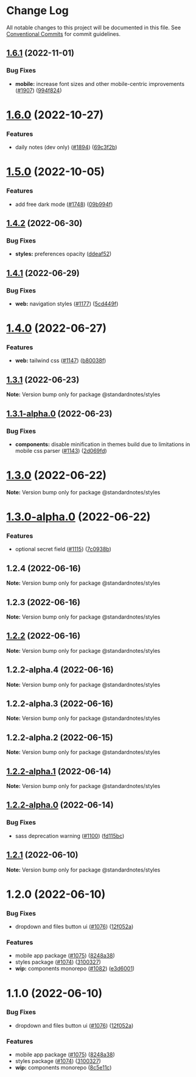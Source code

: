 # Change Log

All notable changes to this project will be documented in this file.
See [Conventional Commits](https://conventionalcommits.org) for commit guidelines.

## [1.6.1](https://github.com/standardnotes/app/compare/@standardnotes/styles@1.6.0...@standardnotes/styles@1.6.1) (2022-11-01)

### Bug Fixes

* **mobile:** increase font sizes and other mobile-centric improvements ([#1907](https://github.com/standardnotes/app/issues/1907)) ([994f824](https://github.com/standardnotes/app/commit/994f824757e1143a4547c975b154fd84e3ebeedf))

# [1.6.0](https://github.com/standardnotes/app/compare/@standardnotes/styles@1.5.0...@standardnotes/styles@1.6.0) (2022-10-27)

### Features

* daily notes (dev only) ([#1894](https://github.com/standardnotes/app/issues/1894)) ([69c3f2b](https://github.com/standardnotes/app/commit/69c3f2be837152a1f937559327021c2128234c69))

# [1.5.0](https://github.com/standardnotes/app/compare/@standardnotes/styles@1.4.2...@standardnotes/styles@1.5.0) (2022-10-05)

### Features

* add free dark mode ([#1748](https://github.com/standardnotes/app/issues/1748)) ([09b994f](https://github.com/standardnotes/app/commit/09b994f8f938ae0536f42742f7a221df536c4c4a))

## [1.4.2](https://github.com/standardnotes/app/compare/@standardnotes/styles@1.4.1...@standardnotes/styles@1.4.2) (2022-06-30)

### Bug Fixes

* **styles:** preferences opacity ([ddeaf52](https://github.com/standardnotes/app/commit/ddeaf523a8ece97b7ad9372c4d84e07775221a65))

## [1.4.1](https://github.com/standardnotes/app/compare/@standardnotes/styles@1.4.0...@standardnotes/styles@1.4.1) (2022-06-29)

### Bug Fixes

* **web:** navigation styles ([#1177](https://github.com/standardnotes/app/issues/1177)) ([5cd449f](https://github.com/standardnotes/app/commit/5cd449fe800b8950fab2599968933b120222d5fc))

# [1.4.0](https://github.com/standardnotes/app/compare/@standardnotes/styles@1.3.1...@standardnotes/styles@1.4.0) (2022-06-27)

### Features

* **web:** tailwind css ([#1147](https://github.com/standardnotes/app/issues/1147)) ([b80038f](https://github.com/standardnotes/app/commit/b80038f607d7411912fa99366abf559a44874ef3))

## [1.3.1](https://github.com/standardnotes/app/compare/@standardnotes/styles@1.3.1-alpha.0...@standardnotes/styles@1.3.1) (2022-06-23)

**Note:** Version bump only for package @standardnotes/styles

## [1.3.1-alpha.0](https://github.com/standardnotes/app/compare/@standardnotes/styles@1.3.0...@standardnotes/styles@1.3.1-alpha.0) (2022-06-23)

### Bug Fixes

* **components:** disable minification in themes build due to limitations in mobile css parser ([#1143](https://github.com/standardnotes/app/issues/1143)) ([2d069fd](https://github.com/standardnotes/app/commit/2d069fd4bdca95d857ba20b5f3c946db1ae1735a))

# [1.3.0](https://github.com/standardnotes/app/compare/@standardnotes/styles@1.3.0-alpha.0...@standardnotes/styles@1.3.0) (2022-06-22)

**Note:** Version bump only for package @standardnotes/styles

# [1.3.0-alpha.0](https://github.com/standardnotes/app/compare/@standardnotes/styles@1.2.4...@standardnotes/styles@1.3.0-alpha.0) (2022-06-22)

### Features

* optional secret field ([#1115](https://github.com/standardnotes/app/issues/1115)) ([7c0938b](https://github.com/standardnotes/app/commit/7c0938b877f21787dd53fbf46e591487ef02a1c8))

## 1.2.4 (2022-06-16)

**Note:** Version bump only for package @standardnotes/styles

## 1.2.3 (2022-06-16)

**Note:** Version bump only for package @standardnotes/styles

## [1.2.2](https://github.com/standardnotes/app/compare/@standardnotes/styles@1.2.2-alpha.4...@standardnotes/styles@1.2.2) (2022-06-16)

**Note:** Version bump only for package @standardnotes/styles

## 1.2.2-alpha.4 (2022-06-16)

**Note:** Version bump only for package @standardnotes/styles

## 1.2.2-alpha.3 (2022-06-16)

**Note:** Version bump only for package @standardnotes/styles

## 1.2.2-alpha.2 (2022-06-15)

**Note:** Version bump only for package @standardnotes/styles

## [1.2.2-alpha.1](https://github.com/standardnotes/app/compare/@standardnotes/styles@1.2.2-alpha.0...@standardnotes/styles@1.2.2-alpha.1) (2022-06-14)

**Note:** Version bump only for package @standardnotes/styles

## [1.2.2-alpha.0](https://github.com/standardnotes/app/compare/@standardnotes/styles@1.2.1...@standardnotes/styles@1.2.2-alpha.0) (2022-06-14)

### Bug Fixes

* sass deprecation warning ([#1100](https://github.com/standardnotes/app/issues/1100)) ([fd115bc](https://github.com/standardnotes/app/commit/fd115bc113c0777ed00c203ff2c9fa4ea4d72f50))

## [1.2.1](https://github.com/standardnotes/app/compare/@standardnotes/styles@1.2.0...@standardnotes/styles@1.2.1) (2022-06-10)

**Note:** Version bump only for package @standardnotes/styles

# 1.2.0 (2022-06-10)

### Bug Fixes

* dropdown and files button ui ([#1076](https://github.com/standardnotes/app/issues/1076)) ([12f052a](https://github.com/standardnotes/app/commit/12f052a0b202df10ea55351ea4bf6232c2ecb56f))

### Features

* mobile app package ([#1075](https://github.com/standardnotes/app/issues/1075)) ([8248a38](https://github.com/standardnotes/app/commit/8248a38280cb7c92da2b2e9c7db298f34ae8ffdf))
* styles package ([#1074](https://github.com/standardnotes/app/issues/1074)) ([3100327](https://github.com/standardnotes/app/commit/31003276b73d3e89824bc002fe616fa055e918c4))
* **wip:** components monorepo ([#1082](https://github.com/standardnotes/app/issues/1082)) ([e3d6001](https://github.com/standardnotes/app/commit/e3d6001a178e11e619ca724b2b155b7c0405c023))

# 1.1.0 (2022-06-10)

### Bug Fixes

* dropdown and files button ui ([#1076](https://github.com/standardnotes/app/issues/1076)) ([12f052a](https://github.com/standardnotes/app/commit/12f052a0b202df10ea55351ea4bf6232c2ecb56f))

### Features

* mobile app package ([#1075](https://github.com/standardnotes/app/issues/1075)) ([8248a38](https://github.com/standardnotes/app/commit/8248a38280cb7c92da2b2e9c7db298f34ae8ffdf))
* styles package ([#1074](https://github.com/standardnotes/app/issues/1074)) ([3100327](https://github.com/standardnotes/app/commit/31003276b73d3e89824bc002fe616fa055e918c4))
* **wip:** components monorepo ([8c5e11c](https://github.com/standardnotes/app/commit/8c5e11c22b717ada7a6a9b3115fc4c9b757ec71c))

